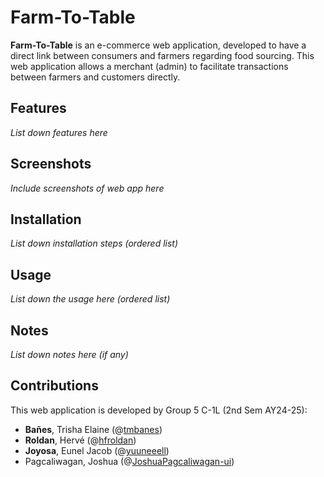 # Farm-To-Table
**Farm-To-Table** is an e-commerce web application, developed to have a direct link between consumers and farmers regarding food sourcing. This web application allows a merchant (admin) to facilitate transactions between farmers and customers directly.

## Features
*List down features here*

## Screenshots
*Include screenshots of web app here*

## Installation
*List down installation steps (ordered list)*

## Usage
*List down the usage here (ordered list)*

## Notes
*List down notes here (if any)*

## Contributions
This web application is developed by Group 5 C-1L (2nd Sem AY24-25):
- **Bañes**, Trisha Elaine (@[tmbanes](https://github.com/tmbanes))
- **Roldan**, Hervé (@[hfroldan](https://github.com/hfroldan))
- **Joyosa**, Eunel Jacob (@[yuuneeell](https://github.com/yuuneeell))
- Pagcaliwagan, Joshua (@[JoshuaPagcaliwagan-ui](https://github.com/JoshuaPagcaliwagan-ui))


